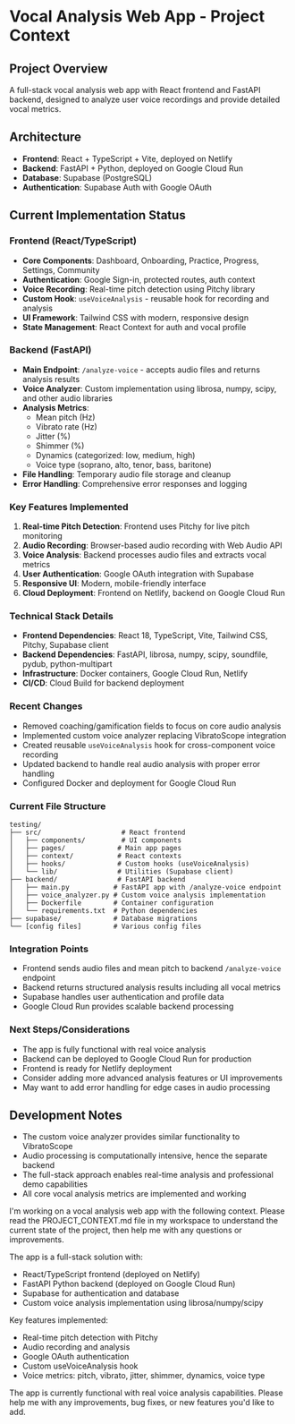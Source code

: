 # Vocal Analysis Web App - Project Context

## Project Overview
A full-stack vocal analysis web app with React frontend and FastAPI backend, designed to analyze user voice recordings and provide detailed vocal metrics.

## Architecture
- **Frontend**: React + TypeScript + Vite, deployed on Netlify
- **Backend**: FastAPI + Python, deployed on Google Cloud Run
- **Database**: Supabase (PostgreSQL)
- **Authentication**: Supabase Auth with Google OAuth

## Current Implementation Status

### Frontend (React/TypeScript)
- **Core Components**: Dashboard, Onboarding, Practice, Progress, Settings, Community
- **Authentication**: Google Sign-in, protected routes, auth context
- **Voice Recording**: Real-time pitch detection using Pitchy library
- **Custom Hook**: `useVoiceAnalysis` - reusable hook for recording and analysis
- **UI Framework**: Tailwind CSS with modern, responsive design
- **State Management**: React Context for auth and vocal profile

### Backend (FastAPI)
- **Main Endpoint**: `/analyze-voice` - accepts audio files and returns analysis results
- **Voice Analyzer**: Custom implementation using librosa, numpy, scipy, and other audio libraries
- **Analysis Metrics**:
  - Mean pitch (Hz)
  - Vibrato rate (Hz)
  - Jitter (%)
  - Shimmer (%)
  - Dynamics (categorized: low, medium, high)
  - Voice type (soprano, alto, tenor, bass, baritone)
- **File Handling**: Temporary audio file storage and cleanup
- **Error Handling**: Comprehensive error responses and logging

### Key Features Implemented
1. **Real-time Pitch Detection**: Frontend uses Pitchy for live pitch monitoring
2. **Audio Recording**: Browser-based audio recording with Web Audio API
3. **Voice Analysis**: Backend processes audio files and extracts vocal metrics
4. **User Authentication**: Google OAuth integration with Supabase
5. **Responsive UI**: Modern, mobile-friendly interface
6. **Cloud Deployment**: Frontend on Netlify, backend on Google Cloud Run

### Technical Stack Details
- **Frontend Dependencies**: React 18, TypeScript, Vite, Tailwind CSS, Pitchy, Supabase client
- **Backend Dependencies**: FastAPI, librosa, numpy, scipy, soundfile, pydub, python-multipart
- **Infrastructure**: Docker containers, Google Cloud Run, Netlify
- **CI/CD**: Cloud Build for backend deployment

### Recent Changes
- Removed coaching/gamification fields to focus on core audio analysis
- Implemented custom voice analyzer replacing VibratoScope integration
- Created reusable `useVoiceAnalysis` hook for cross-component voice recording
- Updated backend to handle real audio analysis with proper error handling
- Configured Docker and deployment for Google Cloud Run

### Current File Structure
```
testing/
├── src/                    # React frontend
│   ├── components/         # UI components
│   ├── pages/             # Main app pages
│   ├── context/           # React contexts
│   ├── hooks/             # Custom hooks (useVoiceAnalysis)
│   └── lib/               # Utilities (Supabase client)
├── backend/               # FastAPI backend
│   ├── main.py           # FastAPI app with /analyze-voice endpoint
│   ├── voice_analyzer.py # Custom voice analysis implementation
│   ├── Dockerfile        # Container configuration
│   └── requirements.txt  # Python dependencies
├── supabase/             # Database migrations
└── [config files]        # Various config files
```

### Integration Points
- Frontend sends audio files and mean pitch to backend `/analyze-voice` endpoint
- Backend returns structured analysis results including all vocal metrics
- Supabase handles user authentication and profile data
- Google Cloud Run provides scalable backend processing

### Next Steps/Considerations
- The app is fully functional with real voice analysis
- Backend can be deployed to Google Cloud Run for production
- Frontend is ready for Netlify deployment
- Consider adding more advanced analysis features or UI improvements
- May want to add error handling for edge cases in audio processing

## Development Notes
- The custom voice analyzer provides similar functionality to VibratoScope
- Audio processing is computationally intensive, hence the separate backend
- The full-stack approach enables real-time analysis and professional demo capabilities
- All core vocal analysis metrics are implemented and working 

I'm working on a vocal analysis web app with the following context. Please read the PROJECT_CONTEXT.md file in my workspace to understand the current state of the project, then help me with any questions or improvements.

The app is a full-stack solution with:
- React/TypeScript frontend (deployed on Netlify)
- FastAPI Python backend (deployed on Google Cloud Run) 
- Supabase for authentication and database
- Custom voice analysis implementation using librosa/numpy/scipy

Key features implemented:
- Real-time pitch detection with Pitchy
- Audio recording and analysis
- Google OAuth authentication
- Custom useVoiceAnalysis hook
- Voice metrics: pitch, vibrato, jitter, shimmer, dynamics, voice type

The app is currently functional with real voice analysis capabilities. Please help me with any improvements, bug fixes, or new features you'd like to add. 